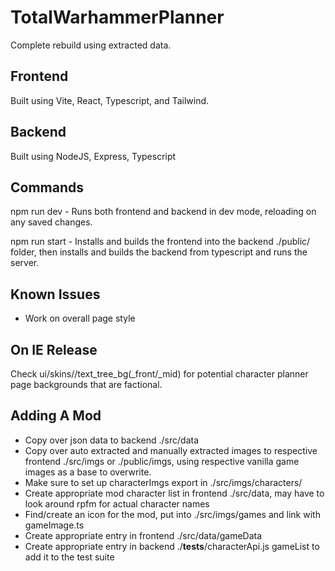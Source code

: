 # TotalWarhammerPlanner

Complete rebuild using extracted data.

## Frontend

Built using Vite, React, Typescript, and Tailwind.

## Backend

Built using NodeJS, Express, Typescript

## Commands

npm run dev - Runs both frontend and backend in dev mode, reloading on any saved changes.

npm run start - Installs and builds the frontend into the backend ./public/ folder, then installs and builds the backend from typescript and runs the server.

## Known Issues
- Work on overall page style

## On IE Release
Check ui/skins/<faction folders>/text_tree_bg(_front/_mid) for potential character planner page backgrounds that are factional.

## Adding A Mod
- Copy over json data to backend ./src/data
- Copy over auto extracted and manually extracted images to respective frontend ./src/imgs or ./public/imgs, using respective vanilla game images as a base to overwrite.
- Make sure to set up characterImgs export in ./src/imgs/characters/<mod>
- Create appropriate mod character list in frontend ./src/data, may have to look around rpfm for actual character names
- Find/create an icon for the mod, put into ./src/imgs/games and link with gameImage.ts
- Create appropriate entry in frontend ./src/data/gameData
- Create appropriate entry in backend ./__tests__/characterApi.js gameList to add it to the test suite
